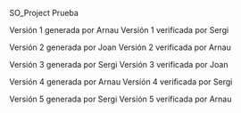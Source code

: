 ﻿SO_Project
Prueba

Versión 1 generada por Arnau 
Versión 1 verificada por Sergi

Versión 2 generada por Joan 
Versión 2 verificada por Arnau

Versión 3 generada por Sergi 
Versión 3 verificada por Joan 

Versión 4 generada por Arnau
Versión 4 verificada por Sergi

Versión 5 generada por Sergi
Versión 5 verificada por Arnau
